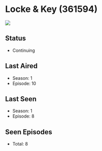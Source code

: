 # Locke & Key (361594)

<img src="https://dg31sz3gwrwan.cloudfront.net/poster/361594/62068578-0-optimized.jpg" />

## Status
* Continuing
## Last Aired
* Season: 1
* Episode: 10
## Last Seen
* Season: 1
* Episode: 8
## Seen Episodes
* Total: 8
